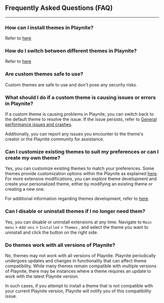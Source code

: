 ## Frequently Asked Questions (FAQ)

---------------------

### How can I install themes in Playnite?

Refer to [here](installingThemes.md#installing-themes)

### How do I switch between different themes in Playnite?

Refer to [here](installingThemes.md#applying-or-changing-the-active-theme)

### Are custom themes safe to use?

Custom themes are safe to use and don't pose any security risks.

### What should I do if a custom theme is causing issues or errors in Playnite?

If a custom theme is causing problems in Playnite, you can switch back to the default theme to resolve the issue. If the issue persists, refer to [General performance issues and crashes](../../gettingStarted/helpAndTroubleshooting/troubleshooting.md#playnite-is-crashing).

Additionally, you can report any issues you encounter to the theme's creator or the Playnite community for assistance.

### Can I customize existing themes to suit my preferences or can I create my own theme?

Yes, you can customize existing themes to match your preferences. Some themes provide customization options within the Playnite as explained [here](installingThemes.md#configuring-themes). For more extensive modifications, you can explore theme development and create your personalized theme, either by modifying an existing theme or creating a new one.

For additional information regarding themes development, refer to [here](https://api.playnite.link/docs/master/tutorials/themes/introduction.html).

### Can I disable or uninstall themes if I no longer need them?

Yes, you can disable or uninstall extensions at any time. Navigate to `Main menu` > `Add-ons` > `Installed` > `Themes` , and select the theme you want to uninstall and click the button on the right side.

### Do themes work with all versions of Playnite?

No, themes may not work with all versions of Playnite. Playnite periodically undergoes updates and changes in functionality that can affect theme compatibility. While many themes remain compatible with multiple versions of Playnite, there may be instances where a theme requires an update to work with the latest Playnite version.

In such cases, if you attempt to install a theme that is not compatible with your current Playnite version, Playnite will notify you of this compatibility issue.